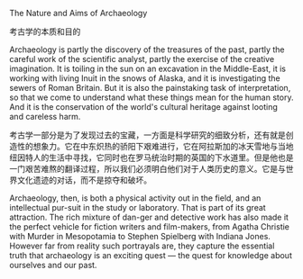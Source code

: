 The Nature and Aims of Archaeology

考古学的本质和目的

Archaeology is partly the discovery of the treasures of the past, partly the careful work of the scientific analyst, partly the exercise of the creative imagination. It is toiling in the sun on an excavation in the Middle-East, it is working with living Inuit in the snows of Alaska, and it is investigating the sewers of Roman Britain. But it is also the painstaking task of interpretation, so that we come to understand what these things mean for the human story. And it is the conservation of the world's cultural heritage against looting and careless harm.

考古学一部分是为了发现过去的宝藏，一方面是科学研究的细致分析，还有就是创造性的想象力。它在中东炽热的骄阳下艰难进行，它在阿拉斯加的冰天雪地与当地纽因特人的生活中寻找，它同时也在罗马统治时期的英国的下水道里。但是他也是一门艰苦难熬的翻译过程，所以我们必须明白他们对于人类历史的意义。它是与世界文化遗迹的对话，而不是掠夺和破坏。

Archaeology, then, is both a physical activity out in the field, and an intellectual pur-suit in the study or laboratory. That is part of its great attraction. The rich mixture of dan-ger and detective work has also made it the perfect vehicle for fiction writers and film-makers, from Agatha Christie with Murder in Mesopotamia to Stephen Spielberg with Indiana Jones. However far from reality such portrayals are, they capture the essential truth that archaeology is an exciting quest — the quest for knowledge about ourselves and our past.
